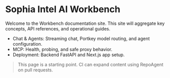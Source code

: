 # Sophia Intel AI Workbench

Welcome to the Workbench documentation site. This site will aggregate key concepts, API references, and operational guides.

- Chat & Agents: Streaming chat, Portkey model routing, and agent configuration.
- MCP: Health, probing, and safe proxy behavior.
- Deployment: Backend FastAPI and Next.js app setup.

> This page is a starting point. CI can expand content using RepoAgent on pull requests.
